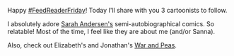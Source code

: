 ---
---

Happy [#FeedReaderFriday](https://dahlstrand.net/search-space/?q=%23FeedReaderFriday)! Today I'll share with you 3 cartoonists to follow.

I absolutely adore [Sarah Andersen's](https://sarahcandersen.com/) semi-autobiographical comics. So relatable! Most of the time, I feel like they are about me (and/or Sanna).

Also, check out Elizabeth's and Jonathan's [War and Peas](https://warandpeas.com/).
